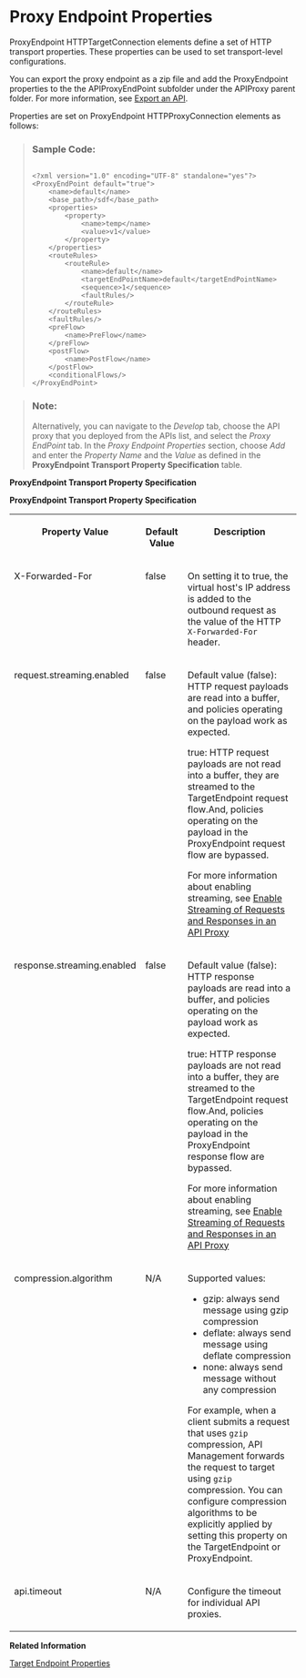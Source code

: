 <!-- loio1705a92daa37474eab483a1ccb6d9b28 -->

# Proxy Endpoint Properties

ProxyEndpoint HTTPTargetConnection elements define a set of HTTP transport properties. These properties can be used to set transport-level configurations.



You can export the proxy endpoint as a zip file and add the ProxyEndpoint properties to the the APIProxyEndPoint subfolder under the APIProxy parent folder. For more information, see [Export an API](export-an-api-420abb6.md).

Properties are set on ProxyEndpoint HTTPProxyConnection elements as follows:

> ### Sample Code:  
> ```
> 
> <?xml version="1.0" encoding="UTF-8" standalone="yes"?>
> <ProxyEndPoint default="true">
>     <name>default</name>
>     <base_path>/sdf</base_path>
>     <properties>
>         <property>
>             <name>temp</name>
>             <value>v1</value>
>         </property>
>     </properties>
>     <routeRules>
>         <routeRule>
>             <name>default</name>
>             <targetEndPointName>default</targetEndPointName>
>             <sequence>1</sequence>
>             <faultRules/>
>         </routeRule>
>     </routeRules>
>     <faultRules/>
>     <preFlow>
>         <name>PreFlow</name>
>     </preFlow>
>     <postFlow>
>         <name>PostFlow</name>
>     </postFlow>
>     <conditionalFlows/>
> </ProxyEndPoint>
> 
> ```

> ### Note:  
> Alternatively, you can navigate to the *Develop* tab, choose the API proxy that you deployed from the APIs list, and select the *Proxy EndPoint* tab. In the *Proxy Endpoint Properties* section, choose *Add* and enter the *Property Name* and the *Value* as defined in the **ProxyEndpoint Transport Property Specification** table.



**ProxyEndpoint Transport Property Specification**

**ProxyEndpoint Transport Property Specification**


<table>
<tr>
<th valign="top">

Property Value



</th>
<th valign="top">

Default Value



</th>
<th valign="top">

Description



</th>
</tr>
<tr>
<td valign="top">

X-Forwarded-For



</td>
<td valign="top">

false



</td>
<td valign="top">

On setting it to true, the virtual host's IP address is added to the outbound request as the value of the HTTP `X-Forwarded-For` header.



</td>
</tr>
<tr>
<td valign="top">

request.streaming.enabled



</td>
<td valign="top">

false



</td>
<td valign="top">

Default value \(false\): HTTP request payloads are read into a buffer, and policies operating on the payload work as expected.

true: HTTP request payloads are not read into a buffer, they are streamed to the TargetEndpoint request flow.And, policies operating on the payload in the ProxyEndpoint request flow are bypassed.

For more information about enabling streaming, see [Enable Streaming of Requests and Responses in an API Proxy](enable-streaming-of-requests-and-responses-in-an-api-proxy-b43d826.md)



</td>
</tr>
<tr>
<td valign="top">

response.streaming.enabled



</td>
<td valign="top">

false



</td>
<td valign="top">

Default value \(false\): HTTP response payloads are read into a buffer, and policies operating on the payload work as expected.

true: HTTP response payloads are not read into a buffer, they are streamed to the TargetEndpoint request flow.And, policies operating on the payload in the ProxyEndpoint response flow are bypassed.

For more information about enabling streaming, see [Enable Streaming of Requests and Responses in an API Proxy](enable-streaming-of-requests-and-responses-in-an-api-proxy-b43d826.md)



</td>
</tr>
<tr>
<td valign="top">

compression.algorithm



</td>
<td valign="top">

N/A



</td>
<td valign="top">

Supported values:

-   gzip: always send message using gzip compression
-   deflate: always send message using deflate compression
-   none: always send message without any compression

For example, when a client submits a request that uses `gzip` compression, API Management forwards the request to target using `gzip` compression. You can configure compression algorithms to be explicitly applied by setting this property on the TargetEndpoint or ProxyEndpoint.



</td>
</tr>
<tr>
<td valign="top">

api.timeout



</td>
<td valign="top">

N/A



</td>
<td valign="top">

Configure the timeout for individual API proxies.



</td>
</tr>
</table>

**Related Information**  


[Target Endpoint Properties](target-endpoint-properties-edeed6a.md "HTTP transport properties configured in the HTTPTargetConnection element in TargetEndpoint configurations defines a set of properties to set transport level configurations.")

